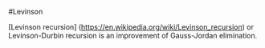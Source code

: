 #Levinson

[Levinson recursion] (https://en.wikipedia.org/wiki/Levinson_recursion) or Levinson-Durbin recursion is an improvement of Gauss-Jordan elimination.
